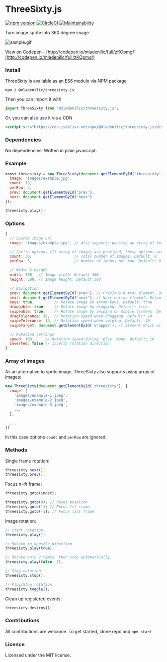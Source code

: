 # ThreeSixty.js
[![npm version](https://badge.fury.io/js/%40mladenilic%2Fthreesixty.js.svg)](https://badge.fury.io/js/%40mladenilic%2Fthreesixty.js)
[![CircleCI](https://circleci.com/gh/mladenilic/threesixty.js.svg?style=svg)](https://circleci.com/gh/mladenilic/threesixty.js)
[![Maintainability](https://api.codeclimate.com/v1/badges/4f32024bb20147b87dbf/maintainability)](https://codeclimate.com/github/mladenilic/threesixty/maintainability)

Turn image sprite into 360 degree image.

![sample.gif](https://s3.eu-central-1.amazonaws.com/threesixty.js/sample.gif)

View on Codepen - [http://codepen.io/mladenilic/full/zKOpmg/](http://codepen.io/mladenilic/full/zKOpmg/)

### Install
ThreeSixty is available as an ES6 module via NPM package
```
npm i @mladenilic/threesixty.js
```

Then you can import it with
```js
import ThreeSixty from '@mladenilic/threesixty.js';
```

Or, you can also use it via a CDN
```html
<script src="https://cdn.jsdelivr.net/npm/@mladenilic/threesixty.js/dist/threesixty.js"></script>
```


### Dependencies
No dependencies! Written in plain javascript.

### Example

```js
const threesixty = new ThreeSixty(document.getElementById('threesixty'), {
  image: 'images/example.jpg',
  count: 19,
  perRow: 4,
  prev: document.getElementById('prev'),
  next: document.getElementById('next')
});

threesixty.play();
```
### Options

```js
{
  // Source image url
  image: 'images/example.jpg', // Also supports passing an array of images

  // Sprite options (If array of images are provided, these options are ignored)
  count: 30,                   // Total number of images. Default: 0
  perRow: 5,                   // Number of images per row. Default: 0

  // Width & Height
  width: 300,  // Image width. Default 300
  height: 300, // Image height. Default 300

  // Navigation
  prev: document.getElementById('prev'), // Previous button element. Default: null
  next: document.getElementById('next'), // Next button element. Default: null
  keys: true,         // Rotate image on arrow keys. Default: true
  draggable: true,    // Rotate image by dragging. Default: true
  swipeable: true,    // Rotate image by swiping on mobile screens. Default: true
  dragTolerance: 10,  // Rotation speed when dragging. Default: 10
  swipeTolerance: 10, // Rotation speed when swiping. Default: 10
  swipeTarget: document.getElementById('wrapper'), // Element which will listen for drag/swipe events. Default: Image container

  // Rotation settings
  speed: 100,     // Rotation speed during 'play' mode. Default: 10
  inverted: false // Inverts rotation direction
}
```

### Array of images
As an alternative to sprite image, ThreeSixty also supports using array of images:
```js
new ThreeSixty(document.getElementById('threesixty'), {
  image: [
    'images/example-1.jpeg',
    'images/example-2.jpeg',
    'images/example-3.jpeg',
    ...
  ],

  ...
})
```
In this case options `count` and `perRow` are ignored.

### Methods

Single frame rotation:
```js
threesixty.next();
threesixty.prev();
```

Focus *n-th* frame:
```js
threesixty.goto(index);

threesixty.goto(0); // Reset position
threesixty.goto(1); // Focus 1st frame
threesixty.goto(-1); // Focus last frame
```

Image rotation:
```js
// Start rotation
threesixty.play();

// Rotate in oposite direction
threesixty.play(true);

// Rotate only 2 times, then stop automatically
threesixty.play(false, 2);

// Stop rotation
threesixty.stop();

// Play/Stop rotation
threesixty.toggle();
```

Clean up registered events:
```js
threesixty.destroy();
```

### Contributions

All contributions are welcome. To get started, clone repo and `npm start`

### Licence

Licensed under the MIT license.
